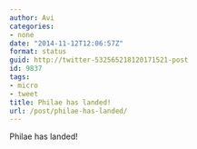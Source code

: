 ```yaml
---
author: Avi
categories:
- none
date: "2014-11-12T12:06:57Z"
format: status
guid: http://twitter-532565218120171521-post
id: 9837
tags:
- micro
- tweet
title: Philae has landed!
url: /post/philae-has-landed/
---
```

Philae has landed!